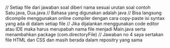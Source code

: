 // Setiap file dari jawaban soal diberi nama sesuai urutan soal contoh Satu.java, Dua.java 
// Bahasa yang digunakan adalah java
// Bisa langsung dicompile menggunakan online compiler dengan cara copy-paste isi syntax yang ada di dalam setiap file
// Jika dijalankan menggunakan code editor atau IDE maka harus merupabah nama file menjadi Main.java serta menambahkan package (com.directoryFile)
// Jawaban no 4 saya sertakan file HTML dan CSS dan masih berada dalam repositry yang sama 
